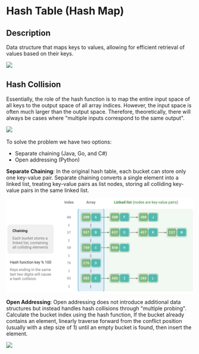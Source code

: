 # Hash Table (Hash Map)

## Description

Data structure that maps keys to values, allowing for efficient retrieval of values based on their keys.

<img src="image3.jpg" style="width:5.20417in" />

## Hash Collision

Essentially, the role of the hash function is to map the entire input space of all keys to the output space of all array indices.
However, the input space is often much larger than the output space.
Therefore, theoretically, there will always be cases where "multiple inputs correspond to the same output".

<img src="image1.jpg" style="width:5.15833in" />

To solve the problem we have two options:

- Separate chaining (Java, Go, and C#)
- Open addressing (Python)

**Separate Chaining**: In the original hash table, each bucket can store only one key-value pair.
Separate chaining converts a single element into a linked list, treating key-value pairs as list nodes, storing all colliding key-value pairs in the same linked list.

![](hash_table/image4.jpg)

**Open Addressing**: Open addressing does not introduce additional data structures but instead handles hash collisions through "multiple probing".
Calculate the bucket index using the hash function, If the bucket already contains an element, linearly traverse forward from the conflict position (usually with a step size of 1) until an empty bucket is found, then insert the element.

<img src="image2.jpg" style="width:4.34583in" />
